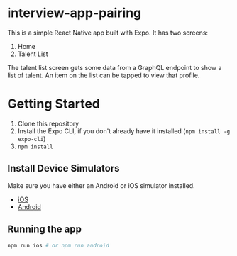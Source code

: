 # interview-app-pairing

This is a simple React Native app built with Expo. It has two screens:

1. Home
2. Talent List

The talent list screen gets some data from a GraphQL endpoint to show a list of talent. An item on the list can be tapped to view that profile.

# Getting Started

1. Clone this repository
2. Install the Expo CLI, if you don't already have it installed (`npm install -g expo-cli`)
3. `npm install`

## Install Device Simulators

Make sure you have either an Android or iOS simulator installed.

- [iOS](https://docs.expo.dev/workflow/ios-simulator/)
- [Android](https://docs.expo.dev/workflow/android-studio-emulator/)

## Running the app

```bash
npm run ios # or npm run android
```
